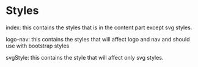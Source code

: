 Styles
======

index: this contains the styles that is in the content part except svg styles.

logo-nav: this contains the styles that will affect logo and nav and should use with bootstrap styles

svgStyle: this contains the style that will affect only svg styles.
